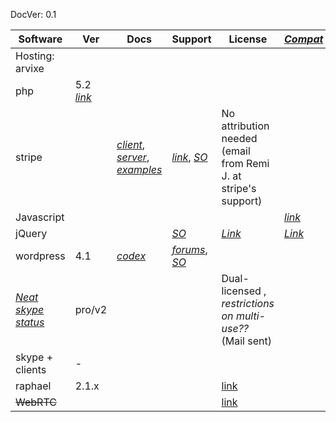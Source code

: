 DocVer: 0.1


Software | Ver | Docs | Support | License | [*Compat*](http://caniuse.com/)
--- | --- | --- | --- | --- | ---
Hosting: arvixe | 
php | 5.2 [*link*](http://php.net/docs.php)
stripe | | [*client*](https://stripe.com/docs/checkout#integration-custom), [*server*](https://stripe.com/docs/checkout/guides/php), [*examples*](https://stripe.com/docs/examples) | [*link*](https://support.stripe.com/), [*SO*](http://stackoverflow.com/questions/tagged/stripe-payments) | No attribution needed (email from Remi J. at stripe's support)
Javascript | | | | | [*link*](http://kangax.github.io/compat-table/es5/)
jQuery | | | [*SO*](http://stackoverflow.com/questions/tagged/jquery) | [*Link*](https://jquery.org/license/) | [*Link*](http://jquery.com/browser-support/)
wordpress | 4.1 | [*codex*](https://codex.wordpress.org/Main_Page) | [*forums*](https://wordpress.org/support/), [*SO*](http://wordpress.stackexchange.com/) |
[*Neat skype status*](http://neat-wordpress-plugins.mission.lt/neat-skype-status/) | pro/v2 | | | Dual-licensed , *restrictions on multi-use??* (Mail sent)
skype + clients | - | | |
raphael | 2.1.x | | | [link](http://caniuse.com/#feat=svg)
~~WebRTC~~ | | | | [link](http://iswebrtcreadyyet.com/)
